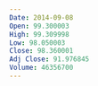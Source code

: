 ```yaml
---
Date: 2014-09-08
Open: 99.300003
High: 99.309998
Low: 98.050003
Close: 98.360001
Adj Close: 91.976845
Volume: 46356700
---
```

